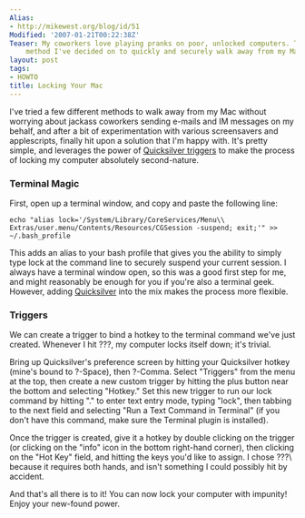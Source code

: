 ```yaml
---
Alias:
- http://mikewest.org/blog/id/51
Modified: '2007-01-21T00:22:38Z'
Teaser: My coworkers love playing pranks on poor, unlocked computers. This is the
    method I've decided on to quickly and securely walk away from my Mac.
layout: post
tags:
- HOWTO
title: Locking Your Mac
---
```

I've tried a few different methods to walk away from my Mac without worrying about jackass coworkers sending e-mails and IM messages on my behalf, and after a bit of experimentation with various screensavers and applescripts, finally hit upon a solution that I'm happy with. It's pretty simple, and leverages the power of [Quicksilver triggers][triggers] to make the process of locking my computer absolutely second-nature.

### Terminal Magic

First, open up a terminal window, and copy and paste the following line:

    echo "alias lock='/System/Library/CoreServices/Menu\\ Extras/user.menu/Contents/Resources/CGSession -suspend; exit;'" >> ~/.bash_profile

This adds an alias to your bash profile that gives you the ability to simply type lock at the command line to securely suspend your current session. I always have a terminal window open, so this was a good first step for me, and might reasonably be enough for you if you're also a terminal geek. However, adding [Quicksilver][] into the mix makes the process more flexible.

### Triggers

We can create a trigger to bind a hotkey to the terminal command we've just created. Whenever I hit ???\, my computer locks itself down; it's trivial.

Bring up Quicksilver's preference screen by hitting your Quicksilver hotkey (mine's bound to ?-Space), then ?-Comma. Select "Triggers" from the menu at the top, then create a new custom trigger by hitting the plus button near the bottom and selecting "Hotkey." Set this new trigger to run our lock command by hitting "." to enter text entry mode, typing "lock", then tabbing to the next field and selecting "Run a Text Command in Terminal" (if you don't have this command, make sure the Terminal plugin is installed).

Once the trigger is created, give it a hotkey by double clicking on the trigger (or clicking on the "info" icon in the bottom right-hand corner), then clicking on the "Hot Key" field, and hitting the keys you'd like to assign. I chose ???\ because it requires both hands, and isn't something I could possibly hit by accident.

And that's all there is to it! You can now lock your computer with impunity! Enjoy your new-found power.

[quicksilver]: http://quicksilver.blacktree.com/
[triggers]: http://docs.blacktree.com/quicksilver/triggers